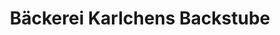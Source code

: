 ---
title: "Bäckerei Karlchens Backstube"
url: /detmold/baeckerei-karlchens-backstube/
shop: Bäckerei
---
